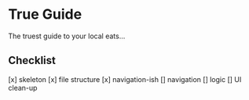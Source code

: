 # True Guide

The truest guide to your local eats...

## Checklist
[x] skeleton
[x] file structure
[x] navigation-ish
[] navigation
[] logic
[] UI clean-up